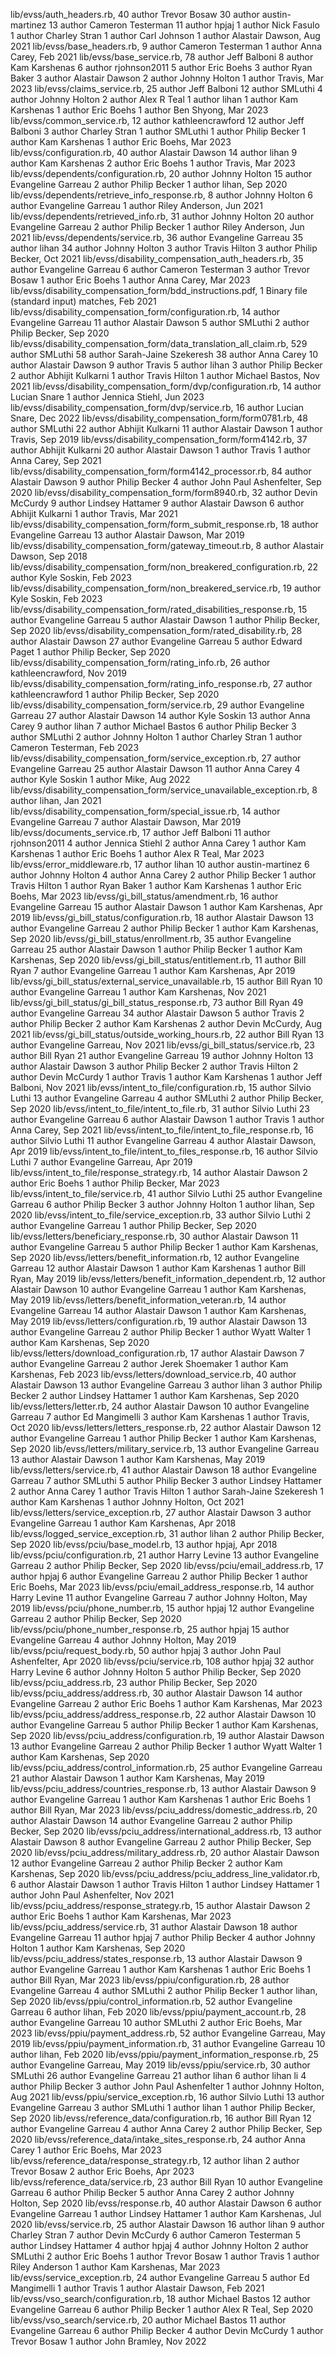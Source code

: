 lib/evss/auth_headers.rb,   40 author Trevor Bosaw
  30 author austin-martinez
  13 author Cameron Testerman
  11 author hpjaj
   1 author Nick Fasulo
   1 author Charley Stran
   1 author Carl Johnson
   1 author Alastair Dawson, Aug 2021
lib/evss/base_headers.rb,    9 author Cameron Testerman
   1 author Anna Carey, Feb 2021
lib/evss/base_service.rb,   78 author Jeff Balboni
   8 author Kam Karshenas
   6 author rjohnson2011
   5 author Eric Boehs
   3 author Ryan Baker
   3 author Alastair Dawson
   2 author Johnny Holton
   1 author Travis, Mar 2023
lib/evss/claims_service.rb,   25 author Jeff Balboni
  12 author SMLuthi
   4 author Johnny Holton
   2 author Alex R Teal
   1 author lihan
   1 author Kam Karshenas
   1 author Eric Boehs
   1 author Ben Shyong, Mar 2023
lib/evss/common_service.rb,   12 author kathleencrawford
  12 author Jeff Balboni
   3 author Charley Stran
   1 author SMLuthi
   1 author Philip Becker
   1 author Kam Karshenas
   1 author Eric Boehs, Mar 2023
lib/evss/configuration.rb,   40 author Alastair Dawson
  14 author lihan
   9 author Kam Karshenas
   2 author Eric Boehs
   1 author Travis, Mar 2023
lib/evss/dependents/configuration.rb,   20 author Johnny Holton
  15 author Evangeline Garreau
   2 author Philip Becker
   1 author lihan, Sep 2020
lib/evss/dependents/retrieve_info_response.rb,    8 author Johnny Holton
   6 author Evangeline Garreau
   1 author Riley Anderson, Jun 2021
lib/evss/dependents/retrieved_info.rb,   31 author Johnny Holton
  20 author Evangeline Garreau
   2 author Philip Becker
   1 author Riley Anderson, Jun 2021
lib/evss/dependents/service.rb,   36 author Evangeline Garreau
  35 author lihan
  34 author Johnny Holton
   3 author Travis Hilton
   3 author Philip Becker, Oct 2021
lib/evss/disability_compensation_auth_headers.rb,   35 author Evangeline Garreau
   6 author Cameron Testerman
   3 author Trevor Bosaw
   1 author Eric Boehs
   1 author Anna Carey, Mar 2023
lib/evss/disability_compensation_form/bdd_instructions.pdf,    1 Binary file (standard input) matches, Feb 2021
lib/evss/disability_compensation_form/configuration.rb,   14 author Evangeline Garreau
  11 author Alastair Dawson
   5 author SMLuthi
   2 author Philip Becker, Sep 2020
lib/evss/disability_compensation_form/data_translation_all_claim.rb,  529 author SMLuthi
  58 author Sarah-Jaine Szekeresh
  38 author Anna Carey
  10 author Alastair Dawson
   9 author Travis
   5 author lihan
   3 author Philip Becker
   2 author Abhijit Kulkarni
   1 author Travis Hilton
   1 author Michael Bastos, Nov 2021
lib/evss/disability_compensation_form/dvp/configuration.rb,   14 author Lucian Snare
   1 author Jennica Stiehl, Jun 2023
lib/evss/disability_compensation_form/dvp/service.rb,   16 author Lucian Snare, Dec 2022
lib/evss/disability_compensation_form/form0781.rb,   48 author SMLuthi
  22 author Abhijit Kulkarni
  11 author Alastair Dawson
   1 author Travis, Sep 2019
lib/evss/disability_compensation_form/form4142.rb,   37 author Abhijit Kulkarni
  20 author Alastair Dawson
   1 author Travis
   1 author Anna Carey, Sep 2021
lib/evss/disability_compensation_form/form4142_processor.rb,   84 author Alastair Dawson
   9 author Philip Becker
   4 author John Paul Ashenfelter, Sep 2020
lib/evss/disability_compensation_form/form8940.rb,   32 author Devin McCurdy
   9 author Lindsey Hattamer
   9 author Alastair Dawson
   6 author Abhijit Kulkarni
   1 author Travis, Mar 2021
lib/evss/disability_compensation_form/form_submit_response.rb,   18 author Evangeline Garreau
  13 author Alastair Dawson, Mar 2019
lib/evss/disability_compensation_form/gateway_timeout.rb,    8 author Alastair Dawson, Sep 2018
lib/evss/disability_compensation_form/non_breakered_configuration.rb,   22 author Kyle Soskin, Feb 2023
lib/evss/disability_compensation_form/non_breakered_service.rb,   19 author Kyle Soskin, Feb 2023
lib/evss/disability_compensation_form/rated_disabilities_response.rb,   15 author Evangeline Garreau
   5 author Alastair Dawson
   1 author Philip Becker, Sep 2020
lib/evss/disability_compensation_form/rated_disability.rb,   28 author Alastair Dawson
  27 author Evangeline Garreau
   5 author Edward Paget
   1 author Philip Becker, Sep 2020
lib/evss/disability_compensation_form/rating_info.rb,   26 author kathleencrawford, Nov 2019
lib/evss/disability_compensation_form/rating_info_response.rb,   27 author kathleencrawford
   1 author Philip Becker, Sep 2020
lib/evss/disability_compensation_form/service.rb,   29 author Evangeline Garreau
  27 author Alastair Dawson
  14 author Kyle Soskin
  13 author Anna Carey
   9 author lihan
   7 author Michael Bastos
   6 author Philip Becker
   3 author SMLuthi
   2 author Johnny Holton
   1 author Charley Stran
   1 author Cameron Testerman, Feb 2023
lib/evss/disability_compensation_form/service_exception.rb,   27 author Evangeline Garreau
  25 author Alastair Dawson
  11 author Anna Carey
   4 author Kyle Soskin
   1 author Mike, Aug 2022
lib/evss/disability_compensation_form/service_unavailable_exception.rb,    8 author lihan, Jan 2021
lib/evss/disability_compensation_form/special_issue.rb,   14 author Evangeline Garreau
   7 author Alastair Dawson, Mar 2019
lib/evss/documents_service.rb,   17 author Jeff Balboni
  11 author rjohnson2011
   4 author Jennica Stiehl
   2 author Anna Carey
   1 author Kam Karshenas
   1 author Eric Boehs
   1 author Alex R Teal, Mar 2023
lib/evss/error_middleware.rb,   17 author lihan
  10 author austin-martinez
   6 author Johnny Holton
   4 author Anna Carey
   2 author Philip Becker
   1 author Travis Hilton
   1 author Ryan Baker
   1 author Kam Karshenas
   1 author Eric Boehs, Mar 2023
lib/evss/gi_bill_status/amendment.rb,   16 author Evangeline Garreau
  15 author Alastair Dawson
   1 author Kam Karshenas, Apr 2019
lib/evss/gi_bill_status/configuration.rb,   18 author Alastair Dawson
  13 author Evangeline Garreau
   2 author Philip Becker
   1 author Kam Karshenas, Sep 2020
lib/evss/gi_bill_status/enrollment.rb,   35 author Evangeline Garreau
  25 author Alastair Dawson
   1 author Philip Becker
   1 author Kam Karshenas, Sep 2020
lib/evss/gi_bill_status/entitlement.rb,   11 author Bill Ryan
   7 author Evangeline Garreau
   1 author Kam Karshenas, Apr 2019
lib/evss/gi_bill_status/external_service_unavailable.rb,   15 author Bill Ryan
  10 author Evangeline Garreau
   1 author Kam Karshenas, Nov 2021
lib/evss/gi_bill_status/gi_bill_status_response.rb,   73 author Bill Ryan
  49 author Evangeline Garreau
  34 author Alastair Dawson
   5 author Travis
   2 author Philip Becker
   2 author Kam Karshenas
   2 author Devin McCurdy, Aug 2021
lib/evss/gi_bill_status/outside_working_hours.rb,   22 author Bill Ryan
  13 author Evangeline Garreau, Nov 2021
lib/evss/gi_bill_status/service.rb,   23 author Bill Ryan
  21 author Evangeline Garreau
  19 author Johnny Holton
  13 author Alastair Dawson
   3 author Philip Becker
   2 author Travis Hilton
   2 author Devin McCurdy
   1 author Travis
   1 author Kam Karshenas
   1 author Jeff Balboni, Nov 2021
lib/evss/intent_to_file/configuration.rb,   15 author Silvio Luthi
  13 author Evangeline Garreau
   4 author SMLuthi
   2 author Philip Becker, Sep 2020
lib/evss/intent_to_file/intent_to_file.rb,   31 author Silvio Luthi
  23 author Evangeline Garreau
   6 author Alastair Dawson
   1 author Travis
   1 author Anna Carey, Sep 2021
lib/evss/intent_to_file/intent_to_file_response.rb,   16 author Silvio Luthi
  11 author Evangeline Garreau
   4 author Alastair Dawson, Apr 2019
lib/evss/intent_to_file/intent_to_files_response.rb,   16 author Silvio Luthi
   7 author Evangeline Garreau, Apr 2019
lib/evss/intent_to_file/response_strategy.rb,   14 author Alastair Dawson
   2 author Eric Boehs
   1 author Philip Becker, Mar 2023
lib/evss/intent_to_file/service.rb,   41 author Silvio Luthi
  25 author Evangeline Garreau
   6 author Philip Becker
   3 author Johnny Holton
   1 author lihan, Sep 2020
lib/evss/intent_to_file/service_exception.rb,   33 author Silvio Luthi
   2 author Evangeline Garreau
   1 author Philip Becker, Sep 2020
lib/evss/letters/beneficiary_response.rb,   30 author Alastair Dawson
  11 author Evangeline Garreau
   5 author Philip Becker
   1 author Kam Karshenas, Sep 2020
lib/evss/letters/benefit_information.rb,   12 author Evangeline Garreau
  12 author Alastair Dawson
   1 author Kam Karshenas
   1 author Bill Ryan, May 2019
lib/evss/letters/benefit_information_dependent.rb,   12 author Alastair Dawson
  10 author Evangeline Garreau
   1 author Kam Karshenas, May 2019
lib/evss/letters/benefit_information_veteran.rb,   14 author Evangeline Garreau
  14 author Alastair Dawson
   1 author Kam Karshenas, May 2019
lib/evss/letters/configuration.rb,   19 author Alastair Dawson
  13 author Evangeline Garreau
   2 author Philip Becker
   1 author Wyatt Walter
   1 author Kam Karshenas, Sep 2020
lib/evss/letters/download_configuration.rb,   17 author Alastair Dawson
   7 author Evangeline Garreau
   2 author Jerek Shoemaker
   1 author Kam Karshenas, Feb 2023
lib/evss/letters/download_service.rb,   40 author Alastair Dawson
  13 author Evangeline Garreau
   3 author lihan
   3 author Philip Becker
   2 author Lindsey Hattamer
   1 author Kam Karshenas, Sep 2020
lib/evss/letters/letter.rb,   24 author Alastair Dawson
  10 author Evangeline Garreau
   7 author Ed Mangimelli
   3 author Kam Karshenas
   1 author Travis, Oct 2020
lib/evss/letters/letters_response.rb,   22 author Alastair Dawson
  12 author Evangeline Garreau
   1 author Philip Becker
   1 author Kam Karshenas, Sep 2020
lib/evss/letters/military_service.rb,   13 author Evangeline Garreau
  13 author Alastair Dawson
   1 author Kam Karshenas, May 2019
lib/evss/letters/service.rb,   41 author Alastair Dawson
  18 author Evangeline Garreau
   7 author SMLuthi
   5 author Philip Becker
   3 author Lindsey Hattamer
   2 author Anna Carey
   1 author Travis Hilton
   1 author Sarah-Jaine Szekeresh
   1 author Kam Karshenas
   1 author Johnny Holton, Oct 2021
lib/evss/letters/service_exception.rb,   27 author Alastair Dawson
   3 author Evangeline Garreau
   1 author Kam Karshenas, Apr 2018
lib/evss/logged_service_exception.rb,   31 author lihan
   2 author Philip Becker, Sep 2020
lib/evss/pciu/base_model.rb,   13 author hpjaj, Apr 2018
lib/evss/pciu/configuration.rb,   21 author Harry Levine
  13 author Evangeline Garreau
   2 author Philip Becker, Sep 2020
lib/evss/pciu/email_address.rb,   17 author hpjaj
   6 author Evangeline Garreau
   2 author Philip Becker
   1 author Eric Boehs, Mar 2023
lib/evss/pciu/email_address_response.rb,   14 author Harry Levine
  11 author Evangeline Garreau
   7 author Johnny Holton, May 2019
lib/evss/pciu/phone_number.rb,   15 author hpjaj
  12 author Evangeline Garreau
   2 author Philip Becker, Sep 2020
lib/evss/pciu/phone_number_response.rb,   25 author hpjaj
  15 author Evangeline Garreau
   4 author Johnny Holton, May 2019
lib/evss/pciu/request_body.rb,   50 author hpjaj
   3 author John Paul Ashenfelter, Apr 2020
lib/evss/pciu/service.rb,  108 author hpjaj
  32 author Harry Levine
   6 author Johnny Holton
   5 author Philip Becker, Sep 2020
lib/evss/pciu_address.rb,   23 author Philip Becker, Sep 2020
lib/evss/pciu_address/address.rb,   30 author Alastair Dawson
  14 author Evangeline Garreau
   2 author Eric Boehs
   1 author Kam Karshenas, Mar 2023
lib/evss/pciu_address/address_response.rb,   22 author Alastair Dawson
  10 author Evangeline Garreau
   5 author Philip Becker
   1 author Kam Karshenas, Sep 2020
lib/evss/pciu_address/configuration.rb,   19 author Alastair Dawson
  13 author Evangeline Garreau
   2 author Philip Becker
   1 author Wyatt Walter
   1 author Kam Karshenas, Sep 2020
lib/evss/pciu_address/control_information.rb,   25 author Evangeline Garreau
  21 author Alastair Dawson
   1 author Kam Karshenas, May 2019
lib/evss/pciu_address/countries_response.rb,   13 author Alastair Dawson
   9 author Evangeline Garreau
   1 author Kam Karshenas
   1 author Eric Boehs
   1 author Bill Ryan, Mar 2023
lib/evss/pciu_address/domestic_address.rb,   20 author Alastair Dawson
  14 author Evangeline Garreau
   2 author Philip Becker, Sep 2020
lib/evss/pciu_address/international_address.rb,   13 author Alastair Dawson
   8 author Evangeline Garreau
   2 author Philip Becker, Sep 2020
lib/evss/pciu_address/military_address.rb,   20 author Alastair Dawson
  12 author Evangeline Garreau
   2 author Philip Becker
   2 author Kam Karshenas, Sep 2020
lib/evss/pciu_address/pciu_address_line_validator.rb,    6 author Alastair Dawson
   1 author Travis Hilton
   1 author Lindsey Hattamer
   1 author John Paul Ashenfelter, Nov 2021
lib/evss/pciu_address/response_strategy.rb,   15 author Alastair Dawson
   2 author Eric Boehs
   1 author Kam Karshenas, Mar 2023
lib/evss/pciu_address/service.rb,   31 author Alastair Dawson
  18 author Evangeline Garreau
  11 author hpjaj
   7 author Philip Becker
   4 author Johnny Holton
   1 author Kam Karshenas, Sep 2020
lib/evss/pciu_address/states_response.rb,   13 author Alastair Dawson
   9 author Evangeline Garreau
   1 author Kam Karshenas
   1 author Eric Boehs
   1 author Bill Ryan, Mar 2023
lib/evss/ppiu/configuration.rb,   28 author Evangeline Garreau
   4 author SMLuthi
   2 author Philip Becker
   1 author lihan, Sep 2020
lib/evss/ppiu/control_information.rb,   52 author Evangeline Garreau
   6 author lihan, Feb 2020
lib/evss/ppiu/payment_account.rb,   28 author Evangeline Garreau
  10 author SMLuthi
   2 author Eric Boehs, Mar 2023
lib/evss/ppiu/payment_address.rb,   52 author Evangeline Garreau, May 2019
lib/evss/ppiu/payment_information.rb,   31 author Evangeline Garreau
  10 author lihan, Feb 2020
lib/evss/ppiu/payment_information_response.rb,   25 author Evangeline Garreau, May 2019
lib/evss/ppiu/service.rb,   30 author SMLuthi
  26 author Evangeline Garreau
  21 author lihan
   6 author lihan li
   4 author Philip Becker
   3 author John Paul Ashenfelter
   1 author Johnny Holton, Aug 2021
lib/evss/ppiu/service_exception.rb,   16 author Silvio Luthi
  13 author Evangeline Garreau
   3 author SMLuthi
   1 author lihan
   1 author Philip Becker, Sep 2020
lib/evss/reference_data/configuration.rb,   16 author Bill Ryan
  12 author Evangeline Garreau
   4 author Anna Carey
   2 author Philip Becker, Sep 2020
lib/evss/reference_data/intake_sites_response.rb,   24 author Anna Carey
   1 author Eric Boehs, Mar 2023
lib/evss/reference_data/response_strategy.rb,   12 author lihan
   2 author Trevor Bosaw
   2 author Eric Boehs, Apr 2023
lib/evss/reference_data/service.rb,   23 author Bill Ryan
  10 author Evangeline Garreau
   6 author Philip Becker
   5 author Anna Carey
   2 author Johnny Holton, Sep 2020
lib/evss/response.rb,   40 author Alastair Dawson
   6 author Evangeline Garreau
   1 author Lindsey Hattamer
   1 author Kam Karshenas, Jul 2020
lib/evss/service.rb,   25 author Alastair Dawson
  16 author lihan
   9 author Charley Stran
   7 author Devin McCurdy
   6 author Cameron Testerman
   5 author Lindsey Hattamer
   4 author hpjaj
   4 author Johnny Holton
   2 author SMLuthi
   2 author Eric Boehs
   1 author Trevor Bosaw
   1 author Travis
   1 author Riley Anderson
   1 author Kam Karshenas, Mar 2023
lib/evss/service_exception.rb,   24 author Evangeline Garreau
   5 author Ed Mangimelli
   1 author Travis
   1 author Alastair Dawson, Feb 2021
lib/evss/vso_search/configuration.rb,   18 author Michael Bastos
  12 author Evangeline Garreau
   6 author Philip Becker
   1 author Alex R Teal, Sep 2020
lib/evss/vso_search/service.rb,   20 author Michael Bastos
  11 author Evangeline Garreau
   6 author Philip Becker
   4 author Devin McCurdy
   1 author Trevor Bosaw
   1 author John Bramley, Nov 2022
